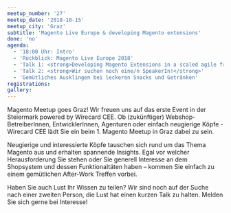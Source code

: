 ```yaml
---
meetup_number: '27'
meetup_date: '2018-10-15'
meetup_city: 'Graz'
subtitle: 'Magento Live Europe & developing Magento extensions'
done: 'no'
agenda:
  - '18:00 Uhr: Intro'
  - 'Rückblick: Magento Live Europe 2018'
  - 'Talk 1: <strong>Developing Magento Extensions in a scaled agile framework</strong> von Hartwig Brandl (in English)'
  - 'Talk 2: <strong>Wir suchen noch eine/n SpeakerIn!</strong>'
  - 'Gemütliches Ausklingen bei leckeren Snacks und Getränken'
registrations:
gallery:
---
```


Magento Meetup goes Graz! Wir freuen uns auf das erste Event in der Steiermark powered by Wirecard CEE. Ob (zukünftiger)
Webshop-BetreiberInnen, EntwicklerInnen, Agenturen oder einfach neugierige Köpfe - Wirecard CEE lädt Sie ein beim 1.
Magento Meetup in Graz dabei zu sein.

Neugierige und interessierte Köpfe tauschen sich rund um das Thema Magento aus und erhalten spannende Insights. Egal vor
welcher Herausforderung Sie stehen oder Sie generell Interesse an dem Shopsystem und dessen Funktionaltäten haben –
kommen Sie einfach zu einem gemütlichen After-Work Treffen vorbei. 

Haben Sie auch Lust Ihr Wissen zu teilen? Wir sind noch auf der Suche nach einer zweiten Person, die Lust hat einen
kurzen Talk zu halten. Melden Sie sich gerne bei Interesse!
